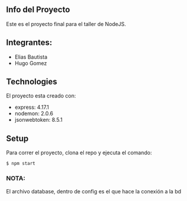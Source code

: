 ## Info del Proyecto
Este es el proyecto final para el taller de NodeJS.

## Integrantes:
* Elias Bautista
* Hugo Gomez
	
## Technologies
El proyecto esta creado con:
* express: 4.17.1
* nodemon: 2.0.6
* jsonwebtoken: 8.5.1
	
## Setup
Para correr el proyecto, clona el repo y ejecuta el comando:

```
$ npm start
```

### NOTA:
El archivo database, dentro de config es el que hace la conexión a la bd
